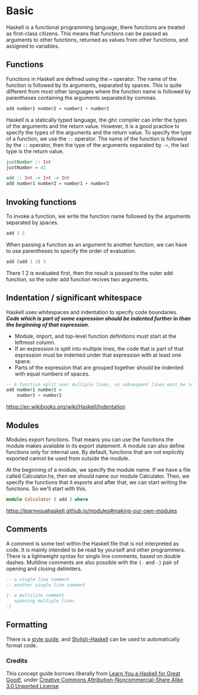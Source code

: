 # Basic

Haskell is a functional programming language, there functions are treated as first-class citizens.
This means that functions can be passed as arguments to other functions, returned as values from other functions, and assigned to variables.

## Functions

Functions in Haskell are defined using the `=` operator.
The name of the function is followed by its arguments, separated by spaces.
This is quite different from most other languages where the function name is followed by parentheses containing the arguments separated by commas.

```haskell
add number1 number2 = number1 + number2
```

Haskell is a statically typed language, the ghc compiler can infer the types of the arguments and the return value.
However, it is a good practice to specify the types of the arguments and the return value.
To specify the type of a function, we use the `::` operator.
The name of the function is followed by the `::` operator, then the type of the arguments separated by `->`, the last type is the return value.

```haskell
justNumber :: Int
justNumber = 42

add :: Int -> Int -> Int
add number1 number2 = number1 + number2
```

## Invoking functions

To invoke a function, we write the function name followed by the arguments separated by spaces.

```haskell
add 1 2
```

When passing a function as an argument to another function, we can have to use parentheses to specify the order of evaluation.

```haskell
add (add 1 2) 3
```

There 1 2 is evaluated first, then the result is passed to the outer add function, so the outer add function recives two arguments.

## Indentation / significant whitespace

Haskell uses whitespaces and indentation to specify code boundaries.
***Code which is part of some expression should be indented further in than the beginning of that expression.***

- Module, import, and top-level function definitions must start at the leftmost column.
- If an expression is split into multiple lines, the code that is part of that expression must be indented under that expression with at least one space.
- Parts of the expression that are grouped together should be indented with equal numbers of spaces.

```haskell
-- A function split over multiple lines, so subsequent lines must be indented
add number1 number2 =
    number1 + number2
```

https://en.wikibooks.org/wiki/Haskell/Indentation

## Modules

Modules export functions.
That means you can use the functions the module makes available in its export statement.
A module can also define functions only for internal use.
By default, functions that are not explicitly exported cannot be used from outside the module.

At the beginning of a module, we specify the module name.
If we have a file called Calculator.hs, then we should name our module Calculator.
Then, we specify the functions that it exports and after that, we can start writing the functions.
So we'll start with this.

```haskell
module Calculator ( add ) where
```

https://learnyouahaskell.github.io/modules#making-our-own-modules

## Comments

A comment is some text within the Haskell file that is not interpreted as code.
It is mainly intended to be read by yourself and other programmers.
There is a lightweight syntax for single line comments, based on double dashes.
Multiline comments are also possible with the `{-` and `-}` pair of opening and closing delimiters.

```haskell
-- a single line comment
-- another single line comment

{- a multiline comment
   spanning multiple lines
-}
```

## Formatting

There is a [style guide](https://kowainik.github.io/posts/2019-02-06-style-guide), and [Stylish-Haskell](https://github.com/haskell/stylish-haskell) can be used to automatically format code.

### Credits

This concept guide borrows liberally from [Learn You a Haskell for Great Good!](https://learnyouahaskell.github.io/chapters),
under [Creative Commons Attribution-Noncommercial-Share Alike 3.0 Unported License](https://creativecommons.org/licenses/by-nc-sa/3.0/)
